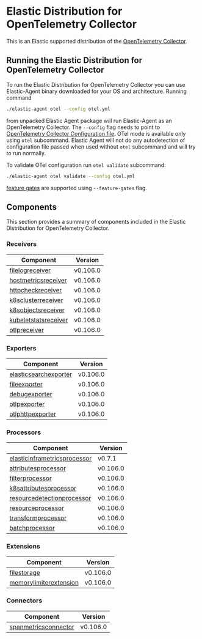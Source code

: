 # Elastic Distribution for OpenTelemetry Collector

This is an Elastic supported distribution of the [OpenTelemetry Collector](https://github.com/open-telemetry/opentelemetry-collector).

## Running the Elastic Distribution for OpenTelemetry Collector

To run the Elastic Distribution for OpenTelemetry Collector you can use Elastic-Agent binary downloaded for your OS and architecture.
Running command

```bash
./elastic-agent otel --config otel.yml
```

from unpacked Elastic Agent package will run Elastic-Agent as an OpenTelemetry Collector. The `--config` flag needs to point to [OpenTelemetry Collector Configuration file](https://opentelemetry.io/docs/collector/configuration/). OTel mode is available only using `otel` subcommand. Elastic Agent will not do any autodetection of configuration file passed when used without `otel` subcommand and will try to run normally.

To validate OTel configuration run `otel validate` subcommand:

```bash
./elastic-agent otel validate --config otel.yml
```

[feature gates](https://github.com/open-telemetry/opentelemetry-collector/blob/main/featuregate/README.md#controlling-gates) are supported using `--feature-gates` flag.

## Components

This section provides a summary of components included in the Elastic Distribution for OpenTelemetry Collector.

### Receivers

| Component | Version |
|---|---|
| [filelogreceiver](https://github.com/open-telemetry/opentelemetry-collector-contrib/blob/receiver/filelogreceiver/v0.106.0/receiver/filelogreceiver/README.md) | v0.106.0 |
| [hostmetricsreceiver](https://github.com/open-telemetry/opentelemetry-collector-contrib/blob/receiver/hostmetricsreceiver/v0.106.0/receiver/hostmetricsreceiver/README.md) | v0.106.0 |
| [httpcheckreceiver](https://github.com/open-telemetry/opentelemetry-collector-contrib/blob/receiver/httpcheckreceiver/v0.106.0/receiver/httpcheckreceiver/README.md) | v0.106.0 |
| [k8sclusterreceiver](https://github.com/open-telemetry/opentelemetry-collector-contrib/blob/receiver/k8sclusterreceiver/v0.106.0/receiver/k8sclusterreceiver/README.md) | v0.106.0 |
| [k8sobjectsreceiver](https://github.com/open-telemetry/opentelemetry-collector-contrib/blob/receiver/k8sobjectsreceiver/v0.106.0/receiver/k8sobjectsreceiver/README.md) | v0.106.0 |
| [kubeletstatsreceiver](https://github.com/open-telemetry/opentelemetry-collector-contrib/blob/receiver/kubeletstatsreceiver/v0.106.0/receiver/kubeletstatsreceiver/README.md) | v0.106.0 |
| [otlpreceiver](https://github.com/open-telemetry/opentelemetry-collector/blob/receiver/otlpreceiver/v0.106.0/receiver/otlpreceiver/README.md) | v0.106.0 |

### Exporters

| Component | Version |
|---|---|
| [elasticsearchexporter](https://github.com/open-telemetry/opentelemetry-collector-contrib/blob/exporter/elasticsearchexporter/v0.106.0/exporter/elasticsearchexporter/README.md) | v0.106.0 |
| [fileexporter](https://github.com/open-telemetry/opentelemetry-collector-contrib/blob/exporter/fileexporter/v0.106.0/exporter/fileexporter/README.md) | v0.106.0 |
| [debugexporter](https://github.com/open-telemetry/opentelemetry-collector/blob/exporter/debugexporter/v0.106.0/exporter/debugexporter/README.md) | v0.106.0 |
| [otlpexporter](https://github.com/open-telemetry/opentelemetry-collector/blob/exporter/otlpexporter/v0.106.0/exporter/otlpexporter/README.md) | v0.106.0 |
| [otlphttpexporter](https://github.com/open-telemetry/opentelemetry-collector/blob/exporter/otlphttpexporter/v0.106.0/exporter/otlphttpexporter/README.md) | v0.106.0 |

### Processors

| Component | Version |
|---|---|
| [elasticinframetricsprocessor](https://github.com/elastic/opentelemetry-collector-components/blob/processor/elasticinframetricsprocessor/v0.7.1/processor/elasticinframetricsprocessor/README.md) | v0.7.1 |
| [attributesprocessor](https://github.com/open-telemetry/opentelemetry-collector-contrib/blob/processor/attributesprocessor/v0.106.0/processor/attributesprocessor/README.md) | v0.106.0 |
| [filterprocessor](https://github.com/open-telemetry/opentelemetry-collector-contrib/blob/processor/filterprocessor/v0.106.0/processor/filterprocessor/README.md) | v0.106.0 |
| [k8sattributesprocessor](https://github.com/open-telemetry/opentelemetry-collector-contrib/blob/processor/k8sattributesprocessor/v0.106.0/processor/k8sattributesprocessor/README.md) | v0.106.0 |
| [resourcedetectionprocessor](https://github.com/open-telemetry/opentelemetry-collector-contrib/blob/processor/resourcedetectionprocessor/v0.106.0/processor/resourcedetectionprocessor/README.md) | v0.106.0 |
| [resourceprocessor](https://github.com/open-telemetry/opentelemetry-collector-contrib/blob/processor/resourceprocessor/v0.106.0/processor/resourceprocessor/README.md) | v0.106.0 |
| [transformprocessor](https://github.com/open-telemetry/opentelemetry-collector-contrib/blob/processor/transformprocessor/v0.106.0/processor/transformprocessor/README.md) | v0.106.0 |
| [batchprocessor](https://github.com/open-telemetry/opentelemetry-collector/blob/processor/batchprocessor/v0.106.0/processor/batchprocessor/README.md) | v0.106.0 |

### Extensions

| Component | Version |
|---|---|
| [filestorage](https://github.com/open-telemetry/opentelemetry-collector-contrib/blob/extension/storage/filestorage/v0.106.0/extension/storage/filestorage/README.md) | v0.106.0 |
| [memorylimiterextension](https://github.com/open-telemetry/opentelemetry-collector/blob/extension/memorylimiterextension/v0.106.0/extension/memorylimiterextension/README.md) | v0.106.0 |

### Connectors

| Component | Version |
|---|---|
| [spanmetricsconnector](https://github.com/open-telemetry/opentelemetry-collector-contrib/blob/connector/spanmetricsconnector/v0.106.0/connector/spanmetricsconnector/README.md) | v0.106.0 |
